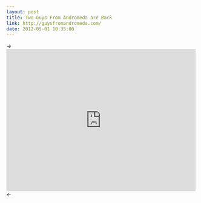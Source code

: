 ```yaml
---
layout: post
title: Two Guys From Andromeda are Back
link: http://guysfromandromeda.com/
date: 2012-05-01 10:35:00
---
```


-><iframe src="http://player.vimeo.com/video/40360917" width="500" height="375" frameborder="0" webkitAllowFullScreen mozallowfullscreen allowFullScreen></iframe><-
